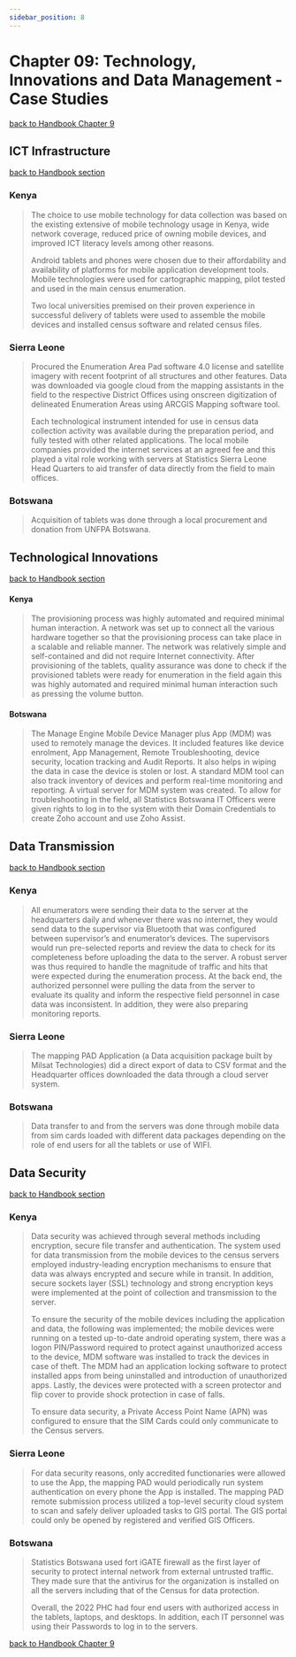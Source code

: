 ```yaml
---
sidebar_position: 8
---
```

# Chapter 09: Technology, Innovations and Data Management - Case Studies
[back to Handbook Chapter 9](https://tech-acs.github.io/e-census-handbook/docs/category/chapter-09-technology-innovations-and-data-management)

## ICT Infrastructure
[back to Handbook section](https://tech-acs.github.io/e-census-handbook/docs/experiences-lessons-2020/chapter-09/ict-infrastructure)

### Kenya
>The choice to use mobile technology for data collection was based on the existing extensive of mobile technology usage in Kenya, wide network coverage, reduced price of owning mobile devices, and improved ICT literacy levels among other reasons.
>
>Android tablets and phones were chosen due to their affordability and availability of platforms for mobile application development tools. Mobile technologies were used for cartographic mapping, pilot tested and used in the main census enumeration.
>
>Two local universities premised on their proven experience in successful delivery of tablets were used to assemble the mobile devices and installed census software and related census files. 

### Sierra Leone
>Procured the Enumeration Area Pad software 4.0 license and satellite imagery with recent footprint of all structures and other features. Data was downloaded via google cloud from the mapping assistants in the field to the respective District Offices using onscreen digitization of delineated Enumeration Areas using ARCGIS Mapping software tool. 
>
>Each technological instrument intended for use in census data collection activity was available during the preparation period, and fully tested with other related applications. 
The local mobile companies provided the internet services at an agreed fee and this played a vital role working with servers at Statistics Sierra Leone Head Quarters to aid transfer of data directly from the field to main offices.

### Botswana
>Acquisition of tablets was done through a local procurement and donation from UNFPA Botswana.  

## Technological Innovations
[back to Handbook section](https://tech-acs.github.io/e-census-handbook/docs/experiences-lessons-2020/chapter-09/9.2.%20Technological%20Innovations)

#### Kenya
>The provisioning process was highly automated and required minimal human interaction. A network was set up to connect all the various hardware together so that the provisioning process can take place in a scalable and reliable manner. The network was relatively simple and self-contained and did not require Internet connectivity. After provisioning of the tablets, quality assurance was done to check if the provisioned tablets were ready for enumeration in the field again this was highly automated and required minimal human interaction such as pressing the volume button. 

#### Botswana
>The Manage Engine Mobile Device Manager plus App (MDM) was used to remotely manage the devices. It included features like device enrolment, App Management, Remote Troubleshooting, device security, location tracking and Audit Reports. It also helps in wiping the data in case the device is stolen or lost. A standard MDM tool can also track inventory of devices and perform real-time monitoring and reporting. A virtual server for MDM system was created. To allow for troubleshooting in the field, all Statistics Botswana IT Officers were given rights to log in to the system with their Domain Credentials to create Zoho account and use Zoho Assist.

## Data Transmission
[back to Handbook section](https://tech-acs.github.io/e-census-handbook/docs/experiences-lessons-2020/chapter-09/9.3.%20Data%20Transmission)

### Kenya
>All enumerators were sending their data to the server at the headquarters daily and whenever there was no internet, they would send data to the supervisor via Bluetooth that was configured between supervisor’s and enumerator’s devices. The supervisors would run pre-selected reports and review the data to check for its completeness before uploading the data to the server. A robust server was thus required to handle the magnitude of traffic and hits that were expected during the enumeration process. At the back end, the authorized personnel were pulling the data from the server to evaluate its quality and inform the respective field personnel in case data was inconsistent. In addition, they were also preparing monitoring reports.

### Sierra Leone
>The mapping PAD Application (a Data acquisition package built by Milsat Technologies) did a direct export of data to CSV format and the Headquarter offices downloaded the data through a cloud server system. 

### Botswana
>Data transfer to and from the servers was done through mobile data from sim cards loaded with different data packages depending on the role of end users for all the tablets or use of WIFI.

## Data Security
[back to Handbook section](https://tech-acs.github.io/e-census-handbook/docs/experiences-lessons-2020/chapter-09/9.4.%20Data%20Security)

### Kenya
>Data security was achieved through several methods including encryption, secure file transfer and authentication. The system used for data transmission from the mobile devices to the census servers employed industry-leading encryption mechanisms to ensure that data was always encrypted and secure while in transit. In addition, secure sockets layer (SSL) technology and strong encryption keys were implemented at the point of collection and transmission to the server.
> 
>To ensure the security of the mobile devices including the application and data, the following was implemented; the mobile devices were running on a tested up-to-date android operating system, there was a logon PIN/Password required to protect against unauthorized access to the device, MDM software was installed to track the devices in case of theft. The MDM had an application locking software to protect installed apps from being uninstalled and introduction of unauthorized apps. Lastly, the devices were protected with a screen protector and flip cover to provide shock protection in case of falls.
>
>To ensure data security, a Private Access Point Name (APN) was configured to ensure that the SIM Cards could only communicate to the Census servers.
>

### Sierra Leone
>For data security reasons, only accredited functionaries were allowed to use the App, the mapping PAD would periodically run system authentication on every phone the App is installed. The mapping PAD remote submission process utilized a top-level security cloud system to scan and safely deliver uploaded tasks to GIS portal. The GIS portal could only be opened by registered and verified GIS Officers.

### Botswana
>Statistics Botswana used fort iGATE firewall as the first layer of security to protect internal network from external untrusted traffic. They made sure that the antivirus for the organization is installed on all the servers including that of the Census for data protection. 
>
>Overall, the 2022 PHC had four end users with authorized access in the tablets, laptops, and desktops. In addition, each IT personnel was using their Passwords to log in to the servers.

[back to Handbook Chapter 9](https://tech-acs.github.io/e-census-handbook/docs/category/chapter-09-technology-innovations-and-data-management)
